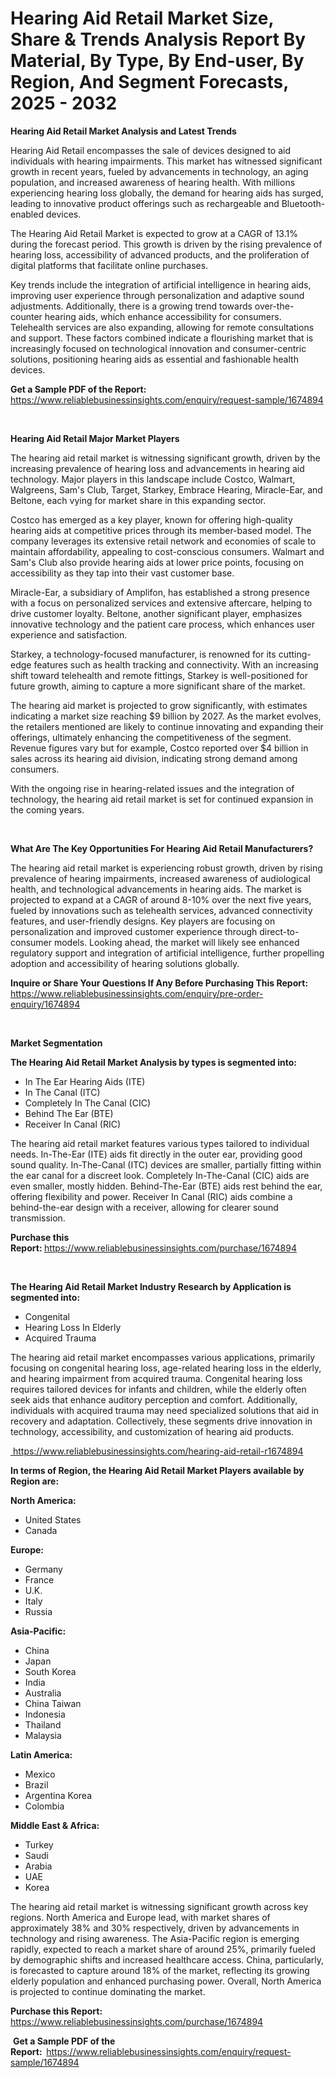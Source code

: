 <p><h1>Hearing Aid Retail Market Size, Share & Trends Analysis Report By Material, By Type, By End-user, By Region, And Segment Forecasts, 2025 - 2032</h1></p><p><strong>Hearing Aid Retail Market Analysis and Latest Trends</strong></p>
<p><p>Hearing Aid Retail encompasses the sale of devices designed to aid individuals with hearing impairments. This market has witnessed significant growth in recent years, fueled by advancements in technology, an aging population, and increased awareness of hearing health. With millions experiencing hearing loss globally, the demand for hearing aids has surged, leading to innovative product offerings such as rechargeable and Bluetooth-enabled devices.</p><p>The Hearing Aid Retail Market is expected to grow at a CAGR of 13.1% during the forecast period. This growth is driven by the rising prevalence of hearing loss, accessibility of advanced products, and the proliferation of digital platforms that facilitate online purchases. </p><p>Key trends include the integration of artificial intelligence in hearing aids, improving user experience through personalization and adaptive sound adjustments. Additionally, there is a growing trend towards over-the-counter hearing aids, which enhance accessibility for consumers. Telehealth services are also expanding, allowing for remote consultations and support. These factors combined indicate a flourishing market that is increasingly focused on technological innovation and consumer-centric solutions, positioning hearing aids as essential and fashionable health devices.</p></p>
<p><strong>Get a Sample PDF of the Report:&nbsp;</strong> <a href="https://www.reliablebusinessinsights.com/enquiry/request-sample/1674894?utm_campaign=2274&utm_medium=2&utm_source=Github&utm_content=ia&utm_term=13042025&utm_id=hearing-aid-retail">https://www.reliablebusinessinsights.com/enquiry/request-sample/1674894</a></p>
<p>&nbsp;</p>
<p><strong>Hearing Aid Retail Major Market Players</strong></p>
<p><p>The hearing aid retail market is witnessing significant growth, driven by the increasing prevalence of hearing loss and advancements in hearing aid technology. Major players in this landscape include Costco, Walmart, Walgreens, Sam's Club, Target, Starkey, Embrace Hearing, Miracle-Ear, and Beltone, each vying for market share in this expanding sector.</p><p>Costco has emerged as a key player, known for offering high-quality hearing aids at competitive prices through its member-based model. The company leverages its extensive retail network and economies of scale to maintain affordability, appealing to cost-conscious consumers. Walmart and Sam's Club also provide hearing aids at lower price points, focusing on accessibility as they tap into their vast customer base.</p><p>Miracle-Ear, a subsidiary of Amplifon, has established a strong presence with a focus on personalized services and extensive aftercare, helping to drive customer loyalty. Beltone, another significant player, emphasizes innovative technology and the patient care process, which enhances user experience and satisfaction.</p><p>Starkey, a technology-focused manufacturer, is renowned for its cutting-edge features such as health tracking and connectivity. With an increasing shift toward telehealth and remote fittings, Starkey is well-positioned for future growth, aiming to capture a more significant share of the market.</p><p>The hearing aid market is projected to grow significantly, with estimates indicating a market size reaching $9 billion by 2027. As the market evolves, the retailers mentioned are likely to continue innovating and expanding their offerings, ultimately enhancing the competitiveness of the segment. Revenue figures vary but for example, Costco reported over $4 billion in sales across its hearing aid division, indicating strong demand among consumers.</p><p>With the ongoing rise in hearing-related issues and the integration of technology, the hearing aid retail market is set for continued expansion in the coming years.</p></p>
<p>&nbsp;</p>
<p><strong>What Are The Key Opportunities For Hearing Aid Retail Manufacturers?</strong></p>
<p><p>The hearing aid retail market is experiencing robust growth, driven by rising prevalence of hearing impairments, increased awareness of audiological health, and technological advancements in hearing aids. The market is projected to expand at a CAGR of around 8-10% over the next five years, fueled by innovations such as telehealth services, advanced connectivity features, and user-friendly designs. Key players are focusing on personalization and improved customer experience through direct-to-consumer models. Looking ahead, the market will likely see enhanced regulatory support and integration of artificial intelligence, further propelling adoption and accessibility of hearing solutions globally.</p></p>
<p><strong>Inquire or Share Your Questions If Any Before Purchasing This Report:</strong> <a href="https://www.reliablebusinessinsights.com/enquiry/pre-order-enquiry/1674894?utm_campaign=2274&utm_medium=2&utm_source=Github&utm_content=ia&utm_term=13042025&utm_id=hearing-aid-retail">https://www.reliablebusinessinsights.com/enquiry/pre-order-enquiry/1674894</a></p>
<p>&nbsp;</p>
<p><strong>Market Segmentation</strong></p>
<p><strong>The Hearing Aid Retail Market Analysis by types is segmented into:</strong></p>
<p><ul><li>In The Ear Hearing Aids (ITE)</li><li>In The Canal (ITC)</li><li>Completely In The Canal (CIC)</li><li>Behind The Ear (BTE)</li><li>Receiver In Canal (RIC)</li></ul></p>
<p><p>The hearing aid retail market features various types tailored to individual needs. In-The-Ear (ITE) aids fit directly in the outer ear, providing good sound quality. In-The-Canal (ITC) devices are smaller, partially fitting within the ear canal for a discreet look. Completely In-The-Canal (CIC) aids are even smaller, mostly hidden. Behind-The-Ear (BTE) aids rest behind the ear, offering flexibility and power. Receiver In Canal (RIC) aids combine a behind-the-ear design with a receiver, allowing for clearer sound transmission.</p></p>
<p><strong>Purchase this Report:&nbsp;</strong><a href="https://www.reliablebusinessinsights.com/purchase/1674894?utm_campaign=2274&utm_medium=2&utm_source=Github&utm_content=ia&utm_term=13042025&utm_id=hearing-aid-retail">https://www.reliablebusinessinsights.com/purchase/1674894</a></p>
<p>&nbsp;</p>
<p><strong>The Hearing Aid Retail Market Industry Research by Application is segmented into:</strong></p>
<p><ul><li>Congenital</li><li>Hearing Loss In Elderly</li><li>Acquired Trauma</li></ul></p>
<p><p>The hearing aid retail market encompasses various applications, primarily focusing on congenital hearing loss, age-related hearing loss in the elderly, and hearing impairment from acquired trauma. Congenital hearing loss requires tailored devices for infants and children, while the elderly often seek aids that enhance auditory perception and comfort. Additionally, individuals with acquired trauma may need specialized solutions that aid in recovery and adaptation. Collectively, these segments drive innovation in technology, accessibility, and customization of hearing aid products.</p></p>
<p><a href="https://www.reliablebusinessinsights.com/hearing-aid-retail-r1674894?utm_campaign=2274&utm_medium=2&utm_source=Github&utm_content=ia&utm_term=13042025&utm_id=hearing-aid-retail">&nbsp;https://www.reliablebusinessinsights.com/hearing-aid-retail-r1674894</a></p>
<p><strong>In terms of Region, the Hearing Aid Retail Market Players available by Region are:</strong></p>
<p>
    <p> <strong> North America: </strong>
        <ul>
            <li>United States</li>
            <li>Canada</li>
        </ul>
        </p> 
    <p> <strong> Europe: </strong>
        <ul>
            <li>Germany</li>
            <li>France</li>
            <li>U.K.</li>
            <li>Italy</li>
            <li>Russia</li>
        </ul>
        </p> 
    <p> <strong> Asia-Pacific: </strong>
        <ul>
            <li>China</li>
            <li>Japan</li>
            <li>South Korea</li>
            <li>India</li>
            <li>Australia</li>
            <li>China Taiwan</li>
            <li>Indonesia</li>
            <li>Thailand</li>
            <li>Malaysia</li>
        </ul>
        </p> 
    <p> <strong> Latin America: </strong>
        <ul>
            <li>Mexico</li>
            <li>Brazil</li>
            <li>Argentina Korea</li>
            <li>Colombia</li>
        </ul>
        </p> 
    <p> <strong> Middle East & Africa: </strong>
        <ul>
            <li>Turkey</li>
            <li>Saudi</li>
            <li>Arabia</li>
            <li>UAE</li>
            <li>Korea</li>
        </ul>
    </p>
    </p>
<p><p>The hearing aid retail market is witnessing significant growth across key regions. North America and Europe lead, with market shares of approximately 38% and 30% respectively, driven by advancements in technology and rising awareness. The Asia-Pacific region is emerging rapidly, expected to reach a market share of around 25%, primarily fueled by demographic shifts and increased healthcare access. China, particularly, is forecasted to capture around 18% of the market, reflecting its growing elderly population and enhanced purchasing power. Overall, North America is projected to continue dominating the market.</p></p>
<p><strong>Purchase this Report: </strong><a href="https://www.reliablebusinessinsights.com/purchase/1674894?utm_campaign=2274&utm_medium=2&utm_source=Github&utm_content=ia&utm_term=13042025&utm_id=hearing-aid-retail">https://www.reliablebusinessinsights.com/purchase/1674894</a></p>
<p>&nbsp;<strong>Get a Sample PDF of the Report:&nbsp;&nbsp;</strong><a href="https://www.reliablebusinessinsights.com/enquiry/request-sample/1674894?utm_campaign=2274&utm_medium=2&utm_source=Github&utm_content=ia&utm_term=13042025&utm_id=hearing-aid-retail">https://www.reliablebusinessinsights.com/enquiry/request-sample/1674894</a></p>
<p><strong></strong></p>
<p><p></p><p></p><p></p></p>